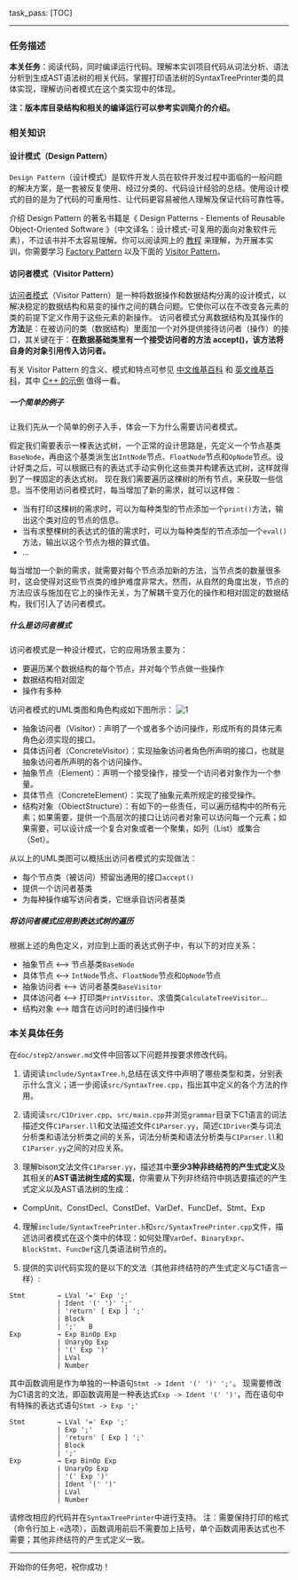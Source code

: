 task_pass: [TOC]

---

### 任务描述

**本关任务**：阅读代码，同时编译运行代码。理解本实训项目代码从词法分析、语法分析到生成AST语法树的相关代码。掌握打印语法树的SyntaxTreePrinter类的具体实现，理解访问者模式在这个类实现中的体现。

**注：版本库目录结构和相关的编译运行可以参考实训简介的介绍。**


### 相关知识

#### 设计模式（Design Pattern）

`Design Pattern`（设计模式）是软件开发人员在软件开发过程中面临的一般问题的解决方案，是一套被反复使用、经过分类的、代码设计经验的总结。使用设计模式的目的是为了代码的可重用性、让代码更容易被他人理解及保证代码可靠性等。

介绍 Design Pattern 的著名书籍是《 Design Patterns - Elements of Reusable Object-Oriented Software 》（中文译名：设计模式-可复用的面向对象软件元素），不过该书并不太容易理解。你可以阅读网上的 [教程](https://book.douban.com/subject/1052241/) 来理解，为开展本实训，你需要学习 [Factory Pattern](http://www.runoob.com/design-pattern/factory-pattern.html) 以及下面的 [Visitor Pattern](http://www.runoob.com/design-pattern/visitor-pattern.html)。

#### 访问者模式（Visitor Pattern）

[访问者模式](https://en.wikipedia.org/wiki/Visitor_pattern)（Visitor Pattern）是一种将数据操作和数据结构分离的设计模式，以解决稳定的数据结构和易变的操作之间的耦合问题。它使你可以在不改变各元素的类的前提下定义作用于这些元素的新操作。
访问者模式分离数据结构及其操作的**方法**是：在被访问的类（数据结构）里面加一个对外提供接待访问者（操作）的接口，其关键在于：**在数据基础类里有一个接受访问者的方法 accept()，该方法将自身的对象引用传入访问者。**

有关 Visitor Pattern 的含义、模式和特点可参见 [中文维基百科](https://zh.wikipedia.org/wiki/访问者模式) 和 [英文维基百科](https://en.wikipedia.org/wiki/Visitor_pattern)，其中 [C++ 的示例](https://en.wikipedia.org/wiki/Visitor_pattern#C.2B.2B_example) 值得一看。

##### 一个简单的例子
让我们先从一个简单的例子入手，体会一下为什么需要访问者模式。

假定我们需要表示一棵表达式树，一个正常的设计思路是，先定义一个节点基类`BaseNode`，再由这个基类派生出`IntNode`节点、`FloatNode`节点和`OpNode`节点。设计好类之后，可以根据已有的表达式手动实例化这些类并构建表达式树，这样就得到了一棵固定的表达式树。
现在我们需要遍历这棵树的所有节点，来获取一些信息。当不使用访问者模式时，每当增加了新的需求，就可以这样做：
- 当有打印这棵树的需求时，可以为每种类型的节点添加一个`print()`方法，输出这个类对应的节点的信息。
- 当有求整棵树的表达式的值的需求时，可以为每种类型的节点添加一个`eval()`方法，输出以这个节点为根的算式值。
- ...

每当增加一个新的需求，就需要对每个节点添加新的方法，当节点类的数量很多时，这会使得对这些节点类的维护难度非常大。然而，从自然的角度出发，节点的方法应该与施加在它上的操作无关，为了解耦千变万化的操作和相对固定的数据结构，我们引入了访问者模式。

##### 什么是访问者模式

访问者模式是一种设计模式，它的应用场景主要为：
- 要遍历某个数据结构的每个节点，并对每个节点做一些操作
- 数据结构相对固定
- 操作有多种

访问者模式的UML类图和角色构成如下图所示：
![1](1222766.png)

- 抽象访问者（Visitor）：声明了一个或者多个访问操作，形成所有的具体元素角色必须实现的接口。
- 具体访问者（ConcreteVisitor）：实现抽象访问者角色所声明的接口，也就是抽象访问者所声明的各个访问操作。
- 抽象节点（Element）：声明一个接受操作，接受一个访问者对象作为一个参量。
- 具体节点（ConcreteElement）：实现了抽象元素所规定的接受操作。
- 结构对象（ObiectStructure）：有如下的一些责任，可以遍历结构中的所有元素；如果需要，提供一个高层次的接口让访问者对象可以访问每一个元素；如果需要，可以设计成一个复合对象或者一个聚集，如列（List）或集合（Set）。

从以上的UML类图可以概括出访问者模式的实现做法：

- 每个节点类（被访问）预留出通用的接口`accept()`
- 提供一个访问者基类
- 为每种操作编写访问者类，它继承自访问者基类

##### 将访问者模式应用到表达式树的遍历

根据上述的角色定义，对应到上面的表达式例子中，有以下的对应关系：

- 抽象节点 <--> 节点基类`BaseNode`
- 具体节点 <--> `IntNode`节点、`FloatNode`节点和`OpNode`节点
- 抽象访问者 <--> 访问者基类`BaseVisitor`
- 具体访问者 <--> 打印类`PrintVisitor`、求值类`CalculateTreeVisitor`...
- 结构对象 <--> 暗含在访问时的递归操作中

### 本关具体任务

在`doc/step2/answer.md`文件中回答以下问题并按要求修改代码。

1. 请阅读`include/SyntaxTree.h`,总结在该文件中声明了哪些类型和类，分别表示什么含义；进一步阅读`src/SyntaxTree.cpp`，指出其中定义的各个方法的作用。

2. 请阅读`src/C1Driver.cpp`、`src/main.cpp`并浏览`grammar`目录下C1语言的词法描述文件`C1Parser.ll`和文法描述文件`C1Parser.yy`，简述`C1Driver`类与词法分析类和语法分析类之间的关系，词法分析类和语法分析类与`C1Parser.ll`和`C1Parser.yy`之间的对应关系。

3. 理解bison文法文件`C1Parser.yy`，描述其中**至少3种非终结符的产生式定义**及其相关的**AST语法树生成的实现**，你需要从下列非终结符中挑选要描述的产生式定义以及AST语法树的生成：
  - CompUnit、ConstDecl、ConstDef、VarDef、FuncDef、Stmt、Exp

4. 理解`include/SyntaxTreePrinter.h`和`src/SyntaxTreePrinter.cpp`文件，描述访问者模式在这个类中的体现：如何处理`VarDef`、`BinaryExpr`、`BlockStmt`、`FuncDef`这几类语法树节点的。

5. 提供的实训代码实现的是以下的文法（其他非终结符的产生式定义与C1语言一样）:
```
Stmt        → LVal '=' Exp ';'
            | Ident '(' ')' ';'
            | 'return' [ Exp ] ';'
            | Block
            | ';'	B
Exp         → Exp BinOp Exp
            | UnaryOp Exp
            | '(' Exp ')'
            | LVal
            | Number
```
其中函数调用是作为单独的一种语句`Stmt -> Ident '(' ')' ';'`。
现需要修改为C1语言的文法，即函数调用是一种表达式`Exp -> Ident '(' ')'`，而在语句中有特殊的表达式语句`Stmt -> Exp ';'`
```
Stmt        → LVal '=' Exp ';'
            | Exp ';'
            | 'return' [ Exp ] ';'
            | Block
            | ';'
Exp         → Exp BinOp Exp
            | UnaryOp Exp
            | '(' Exp ')'
            | Ident '(' ')'
            | LVal
            | Number
```
请修改相应的代码并在`SyntaxTreePrinter`中进行支持。
注：需要保持打印的格式（命令行加上`-e`选项），函数调用前后不需要加上括号，单个函数调用表达式也不需要；其他非终结符的产生式定义一致。


---
开始你的任务吧，祝你成功！


